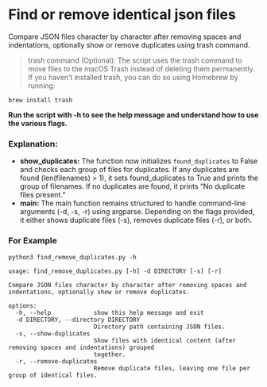 # Find or remove identical json files
Compare JSON files character by character after removing spaces and indentations, optionally show or remove duplicates using trash command.

> trash command (Optional): The script uses the trash command to move files to the macOS Trash instead of deleting them permanently. If you haven’t installed trash, you can do so using Homebrew by running:
```
brew install trash
```

**Run the script with -h to see the help message and understand how to use the various flags.**

### Explanation:
- **show_duplicates:** The function now initializes `found_duplicates` to False and checks each group of files for duplicates. If any duplicates are found (len(filenames) > 1), it sets found_duplicates to True and prints the group of filenames. If no duplicates are found, it prints “No duplicate files present.”
- **main:** The main function remains structured to handle command-line arguments (-d, -s, -r) using argparse. Depending on the flags provided, it either shows duplicate files (-s), removes duplicate files (-r), or both.

### **For Example**
```
python3 find_remove_duplicates.py -h
```

```
usage: find_remove_duplicates.py [-h] -d DIRECTORY [-s] [-r]

Compare JSON files character by character after removing spaces and indentations, optionally show or remove duplicates.

options:
  -h, --help            show this help message and exit
  -d DIRECTORY, --directory DIRECTORY
                        Directory path containing JSON files.
  -s, --show-duplicates
                        Show files with identical content (after removing spaces and indentations) grouped
                        together.
  -r, --remove-duplicates
                        Remove duplicate files, leaving one file per group of identical files.
```